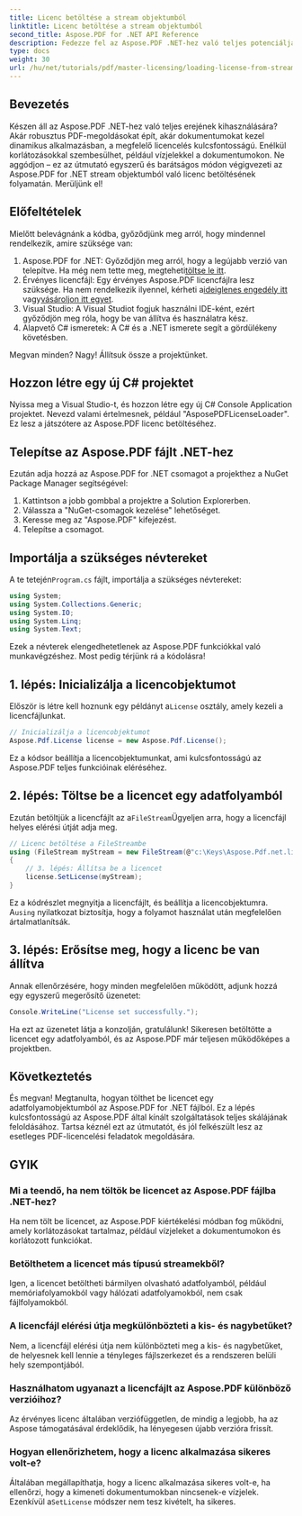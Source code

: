 ```yaml
---
title: Licenc betöltése a stream objektumból
linktitle: Licenc betöltése a stream objektumból
second_title: Aspose.PDF for .NET API Reference
description: Fedezze fel az Aspose.PDF .NET-hez való teljes potenciálját, ha megtanulja, hogyan tölthet be licencet egy adatfolyamból. Ez az átfogó útmutató lépésről lépésre tartalmaz utasításokat.
type: docs
weight: 30
url: /hu/net/tutorials/pdf/master-licensing/loading-license-from-stream-object/
---
```

## Bevezetés

Készen áll az Aspose.PDF .NET-hez való teljes erejének kihasználására? Akár robusztus PDF-megoldásokat épít, akár dokumentumokat kezel dinamikus alkalmazásban, a megfelelő licencelés kulcsfontosságú. Enélkül korlátozásokkal szembesülhet, például vízjelekkel a dokumentumokon. Ne aggódjon – ez az útmutató egyszerű és barátságos módon végigvezeti az Aspose.PDF for .NET stream objektumból való licenc betöltésének folyamatán. Merüljünk el!

## Előfeltételek

Mielőtt belevágnánk a kódba, győződjünk meg arról, hogy mindennel rendelkezik, amire szüksége van:

1.  Aspose.PDF for .NET: Győződjön meg arról, hogy a legújabb verzió van telepítve. Ha még nem tette meg, megteheti[töltse le itt](https://releases.aspose.com/pdf/net/).
2.  Érvényes licencfájl: Egy érvényes Aspose.PDF licencfájlra lesz szüksége. Ha nem rendelkezik ilyennel, kérheti a[ideiglenes engedély itt](https://purchase.aspose.com/temporary-license/) vagy[vásároljon itt egyet](https://purchase.aspose.com/buy).
3. Visual Studio: A Visual Studiot fogjuk használni IDE-ként, ezért győződjön meg róla, hogy be van állítva és használatra kész.
4. Alapvető C# ismeretek: A C# és a .NET ismerete segít a gördülékeny követésben.

Megvan minden? Nagy! Állítsuk össze a projektünket.

## Hozzon létre egy új C# projektet

Nyissa meg a Visual Studio-t, és hozzon létre egy új C# Console Application projektet. Nevezd valami értelmesnek, például "AsposePDFLicenseLoader". Ez lesz a játszótere az Aspose.PDF licenc betöltéséhez.

## Telepítse az Aspose.PDF fájlt .NET-hez

Ezután adja hozzá az Aspose.PDF for .NET csomagot a projekthez a NuGet Package Manager segítségével:

1. Kattintson a jobb gombbal a projektre a Solution Explorerben.
2. Válassza a "NuGet-csomagok kezelése" lehetőséget.
3. Keresse meg az "Aspose.PDF" kifejezést.
4. Telepítse a csomagot.

## Importálja a szükséges névtereket

 A te tetején`Program.cs` fájlt, importálja a szükséges névtereket:

```csharp
using System;
using System.Collections.Generic;
using System.IO;
using System.Linq;
using System.Text;
```

Ezek a névterek elengedhetetlenek az Aspose.PDF funkciókkal való munkavégzéshez. Most pedig térjünk rá a kódolásra!

## 1. lépés: Inicializálja a licencobjektumot

 Először is létre kell hoznunk egy példányt a`License` osztály, amely kezeli a licencfájlunkat.

```csharp
// Inicializálja a licencobjektumot
Aspose.Pdf.License license = new Aspose.Pdf.License();
```

Ez a kódsor beállítja a licencobjektumunkat, ami kulcsfontosságú az Aspose.PDF teljes funkcióinak eléréséhez.

## 2. lépés: Töltse be a licencet egy adatfolyamból

 Ezután betöltjük a licencfájlt az a`FileStream`Ügyeljen arra, hogy a licencfájl helyes elérési útját adja meg.

```csharp
// Licenc betöltése a FileStreambe
using (FileStream myStream = new FileStream(@"c:\Keys\Aspose.Pdf.net.lic", FileMode.Open))
{
    // 3. lépés: Állítsa be a licencet
    license.SetLicense(myStream);
}
```

 Ez a kódrészlet megnyitja a licencfájlt, és beállítja a licencobjektumra. A`using` nyilatkozat biztosítja, hogy a folyamot használat után megfelelően ártalmatlanítsák.

## 3. lépés: Erősítse meg, hogy a licenc be van állítva

Annak ellenőrzésére, hogy minden megfelelően működött, adjunk hozzá egy egyszerű megerősítő üzenetet:

```csharp
Console.WriteLine("License set successfully.");
```

Ha ezt az üzenetet látja a konzolján, gratulálunk! Sikeresen betöltötte a licencet egy adatfolyamból, és az Aspose.PDF már teljesen működőképes a projektben.

## Következtetés

És megvan! Megtanulta, hogyan tölthet be licencet egy adatfolyamobjektumból az Aspose.PDF for .NET fájlból. Ez a lépés kulcsfontosságú az Aspose.PDF által kínált szolgáltatások teljes skálájának feloldásához. Tartsa kéznél ezt az útmutatót, és jól felkészült lesz az esetleges PDF-licencelési feladatok megoldására.

## GYIK

### Mi a teendő, ha nem töltök be licencet az Aspose.PDF fájlba .NET-hez?  
Ha nem tölt be licencet, az Aspose.PDF kiértékelési módban fog működni, amely korlátozásokat tartalmaz, például vízjeleket a dokumentumokon és korlátozott funkciókat.

### Betölthetem a licencet más típusú streamekből?  
Igen, a licencet betöltheti bármilyen olvasható adatfolyamból, például memóriafolyamokból vagy hálózati adatfolyamokból, nem csak fájlfolyamokból.

### A licencfájl elérési útja megkülönbözteti a kis- és nagybetűket?  
Nem, a licencfájl elérési útja nem különbözteti meg a kis- és nagybetűket, de helyesnek kell lennie a tényleges fájlszerkezet és a rendszeren belüli hely szempontjából.

### Használhatom ugyanazt a licencfájlt az Aspose.PDF különböző verzióihoz?  
Az érvényes licenc általában verziófüggetlen, de mindig a legjobb, ha az Aspose támogatásával érdeklődik, ha lényegesen újabb verzióra frissít.

### Hogyan ellenőrizhetem, hogy a licenc alkalmazása sikeres volt-e?  
 Általában megállapíthatja, hogy a licenc alkalmazása sikeres volt-e, ha ellenőrzi, hogy a kimeneti dokumentumokban nincsenek-e vízjelek. Ezenkívül a`SetLicense` módszer nem tesz kivételt, ha sikeres.